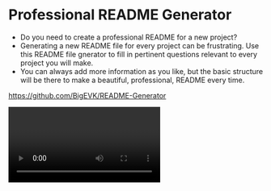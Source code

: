 # Professional README Generator 
- Do you need to create a professional README for a new project?
- Generating a new README file for every project can be frustrating. Use this README file gnerator to fill in pertinent questions relevant to every project you will make.
- You can always add more information as you like, but the basic structure will be there to make a beautiful, professional, README every time.

https://github.com/BigEVK/README-Generator

<video src="./Develop/assets/READMEGenerator.mp4">

<img src="./Develop/assets/readmeGeneratorScreenShot.png" width="400" >



[How to create a Professional README](https://coding-boot-camp.github.io/full-stack/github/professional-readme-guide)
